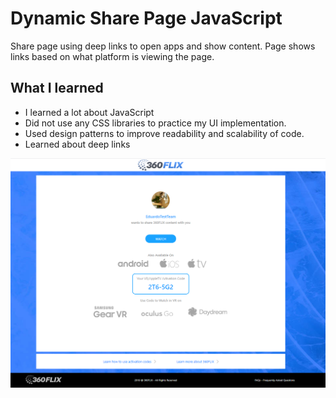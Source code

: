 # Dynamic Share Page JavaScript
Share page using deep links to open apps and show content. Page shows links based on what platform is viewing the page.

## What I learned
- I learned a lot about JavaScript
- Did not use any CSS libraries to practice my UI implementation.
- Used design patterns to improve readability and scalability of code.
- Learned about deep links

![](https://github.com/edyedy123/Dynamic-Share-Page/blob/master/assets/Example.png)
